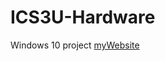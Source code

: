 # ICS3U-Hardware
Windows 10 project
[myWebsite](https://duviettran.github.io/ICS3U-Hardware/w10.html)
